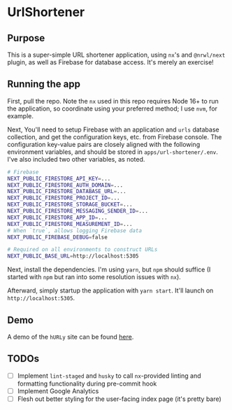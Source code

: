 # UrlShortener

## Purpose
This is a super-simple URL shortener application, using `nx`'s and `@nrwl/next` plugin, as well as Firebase for database access. It's merely an exercise!

## Running the app
First, pull the repo. Note the `nx` used in this repo requires Node 16+ to run the application, so coordinate using your preferred method; I use `nvm`, for example.

Next, You'll need to setup Firebase with an application and `urls` database collection, and get the configuration keys, etc. from Firebase console. The configuration key-value pairs are closely aligned with the following environment variables, and should be stored in `apps/url-shortener/.env`. I've also included two other variables, as noted.

```bash
# Firebase
NEXT_PUBLIC_FIRESTORE_API_KEY=...
NEXT_PUBLIC_FIRESTORE_AUTH_DOMAIN=...
NEXT_PUBLIC_FIRESTORE_DATABASE_URL=...
NEXT_PUBLIC_FIRESTORE_PROJECT_ID=...
NEXT_PUBLIC_FIRESTORE_STORAGE_BUCKET=...
NEXT_PUBLIC_FIRESTORE_MESSAGING_SENDER_ID=...
NEXT_PUBLIC_FIRESTORE_APP_ID=...
NEXT_PUBLIC_FIRESTORE_MEASUREMENT_ID=...
# When `true`, allows logging Firebase data
NEXT_PUBLIC_FIREBASE_DEBUG=false

# Required on all environments to construct URLs
NEXT_PUBLIC_BASE_URL=http://localhost:5305
```
Next, install the dependencies. I'm using `yarn`, but `npm` should suffice (I started with `npm` but ran into some resolution issues with `nx`).

Afterward, simply startup the application with `yarn start`. It'll launch on `http://localhost:5305`. 

## Demo
A demo of the `hURLy` site can be found [here](https://hurly.netlify.app/).

## TODOs
- [ ] Implement `lint-staged` and `husky` to call `nx`-provided linting and formatting functionality during pre-commit hook
- [ ] Implement Google Analytics
- [ ] Flesh out better styling for the user-facing index page (it's pretty bare)